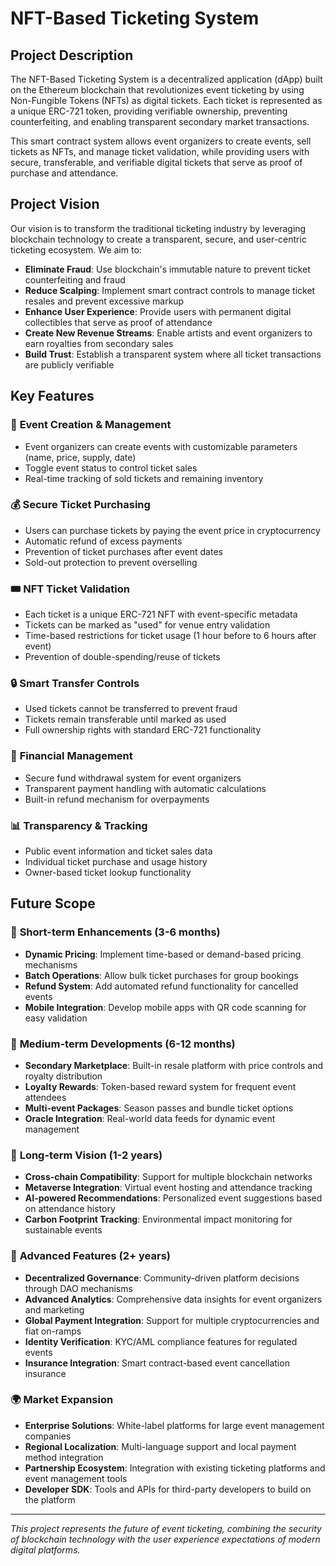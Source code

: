 # NFT-Based Ticketing System

## Project Description

The NFT-Based Ticketing System is a decentralized application (dApp) built on the Ethereum blockchain that revolutionizes event ticketing by using Non-Fungible Tokens (NFTs) as digital tickets. Each ticket is represented as a unique ERC-721 token, providing verifiable ownership, preventing counterfeiting, and enabling transparent secondary market transactions.

This smart contract system allows event organizers to create events, sell tickets as NFTs, and manage ticket validation, while providing users with secure, transferable, and verifiable digital tickets that serve as proof of purchase and attendance.

## Project Vision

Our vision is to transform the traditional ticketing industry by leveraging blockchain technology to create a transparent, secure, and user-centric ticketing ecosystem. We aim to:

- **Eliminate Fraud**: Use blockchain's immutable nature to prevent ticket counterfeiting and fraud
- **Reduce Scalping**: Implement smart contract controls to manage ticket resales and prevent excessive markup
- **Enhance User Experience**: Provide users with permanent digital collectibles that serve as proof of attendance
- **Create New Revenue Streams**: Enable artists and event organizers to earn royalties from secondary sales
- **Build Trust**: Establish a transparent system where all ticket transactions are publicly verifiable

## Key Features

### 🎫 **Event Creation & Management**
- Event organizers can create events with customizable parameters (name, price, supply, date)
- Toggle event status to control ticket sales
- Real-time tracking of sold tickets and remaining inventory

### 💰 **Secure Ticket Purchasing**
- Users can purchase tickets by paying the event price in cryptocurrency
- Automatic refund of excess payments
- Prevention of ticket purchases after event dates
- Sold-out protection to prevent overselling

### 🎟️ **NFT Ticket Validation**
- Each ticket is a unique ERC-721 NFT with event-specific metadata
- Tickets can be marked as "used" for venue entry validation
- Time-based restrictions for ticket usage (1 hour before to 6 hours after event)
- Prevention of double-spending/reuse of tickets

### 🔒 **Smart Transfer Controls**
- Used tickets cannot be transferred to prevent fraud
- Tickets remain transferable until marked as used
- Full ownership rights with standard ERC-721 functionality

### 💸 **Financial Management**
- Secure fund withdrawal system for event organizers
- Transparent payment handling with automatic calculations
- Built-in refund mechanism for overpayments

### 📊 **Transparency & Tracking**
- Public event information and ticket sales data
- Individual ticket purchase and usage history
- Owner-based ticket lookup functionality

## Future Scope

### 🚀 **Short-term Enhancements (3-6 months)**
- **Dynamic Pricing**: Implement time-based or demand-based pricing mechanisms
- **Batch Operations**: Allow bulk ticket purchases for group bookings
- **Refund System**: Add automated refund functionality for cancelled events
- **Mobile Integration**: Develop mobile apps with QR code scanning for easy validation

### 🎯 **Medium-term Developments (6-12 months)**
- **Secondary Marketplace**: Built-in resale platform with price controls and royalty distribution
- **Loyalty Rewards**: Token-based reward system for frequent event attendees
- **Multi-event Packages**: Season passes and bundle ticket options
- **Oracle Integration**: Real-world data feeds for dynamic event management

### 🌟 **Long-term Vision (1-2 years)**
- **Cross-chain Compatibility**: Support for multiple blockchain networks
- **Metaverse Integration**: Virtual event hosting and attendance tracking
- **AI-powered Recommendations**: Personalized event suggestions based on attendance history
- **Carbon Footprint Tracking**: Environmental impact monitoring for sustainable events

### 🔮 **Advanced Features (2+ years)**
- **Decentralized Governance**: Community-driven platform decisions through DAO mechanisms
- **Advanced Analytics**: Comprehensive data insights for event organizers and marketing
- **Global Payment Integration**: Support for multiple cryptocurrencies and fiat on-ramps
- **Identity Verification**: KYC/AML compliance features for regulated events
- **Insurance Integration**: Smart contract-based event cancellation insurance

### 🌍 **Market Expansion**
- **Enterprise Solutions**: White-label platforms for large event management companies
- **Regional Localization**: Multi-language support and local payment method integration
- **Partnership Ecosystem**: Integration with existing ticketing platforms and event management tools
- **Developer SDK**: Tools and APIs for third-party developers to build on the platform

---

*This project represents the future of event ticketing, combining the security of blockchain technology with the user experience expectations of modern digital platforms.*
